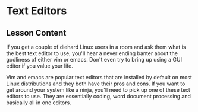 # Text Editors

## Lesson Content

If you get a couple of diehard Linux users in a room and ask them what is the best text editor to use, you'll hear a never ending banter about the godliness of either vim or emacs. Don't even try to bring up using a GUI editor if you value your life. 

Vim and emacs are popular text editors that are installed by default on most Linux distributions and they both have their pros and cons. If you want to get around your system like a ninja, you'll need to pick up one of these text editors to use. They are essentially coding, word document processing and basically all in one editors.
